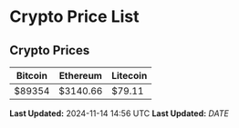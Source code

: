 # Crypto Price List

## Crypto Prices
| Bitcoin | Ethereum | Litecoin |
| ------- | -------- | -------- |
| $89354 | $3140.66 | $79.11 |
**Last Updated:** 2024-11-14 14:56 UTC
**Last Updated:** $DATE$
